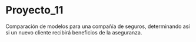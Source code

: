 # Proyecto_11
Comparación de modelos para una compañía de seguros, determinando así si un nuevo cliente recibirá beneficios de la aseguranza. 
